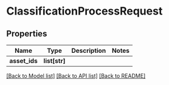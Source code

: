 # ClassificationProcessRequest

## Properties
Name | Type | Description | Notes
------------ | ------------- | ------------- | -------------
**asset_ids** | **list[str]** |  | 

[[Back to Model list]](../README.md#documentation-for-models) [[Back to API list]](../README.md#documentation-for-api-endpoints) [[Back to README]](../README.md)

